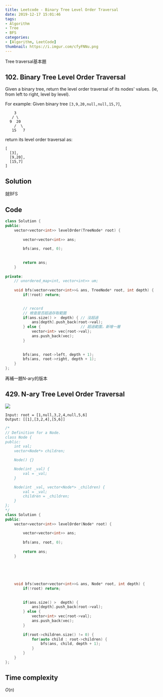```yaml
---
title: Leetcode - Binary Tree Level Order Traversal
date: 2019-12-17 15:01:46
tags:
- Algorithm
- Tree
- BFS
categories:
- [Algorithm, LeetCode]
thumbnail: https://i.imgur.com/cfyFNNu.png
---
```



Tree traversal基本題


## 102. Binary Tree Level Order Traversal

Given a binary tree, return the level order traversal of its nodes' values. (ie, from left to right, level by level).

For example:
Given binary tree `[3,9,20,null,null,15,7]`,

```
    3
   / \
  9  20
    /  \
   15   7
```

<!-- more -->
return its level order traversal as:

```
[
  [3],
  [9,20],
  [15,7]
]
```

## Solution 

就BFS

## Code

```cpp
class Solution {
public:
    vector<vector<int>> levelOrder(TreeNode* root) {
        
        vector<vector<int>> ans;
        
        bfs(ans, root, 0);
        
        
        return ans;
    }
    
private:
    // unordered_map<int, vector<int>> um;
    
    void bfs(vector<vector<int>>& ans, TreeNode* root, int depth) {
        if(!root) return;
        

        // record
        // 檢查是否超過存取範圍
        if(ans.size() >  depth) { // 沒超過
            ans[depth].push_back(root->val);
        } else {                  // 超過範圍，新增一層
            vector<int> vec{root->val};
            ans.push_back(vec);
        }
      
        
        bfs(ans, root->left, depth + 1);
        bfs(ans, root->right, depth + 1);
    }
};
```




再補一題N-ary的版本

## 429. N-ary Tree Level Order Traversal

![](https://i.imgur.com/cfyFNNu.png)

```
Input: root = [1,null,3,2,4,null,5,6]
Output: [[1],[3,2,4],[5,6]]
```

```cpp
/*
// Definition for a Node.
class Node {
public:
    int val;
    vector<Node*> children;

    Node() {}

    Node(int _val) {
        val = _val;
    }

    Node(int _val, vector<Node*> _children) {
        val = _val;
        children = _children;
    }
};
*/
class Solution {
public:
    vector<vector<int>> levelOrder(Node* root) {
        
        vector<vector<int>> ans;
        
        bfs(ans, root, 0);
        
        return ans;
    }
    
    
    
    
    
    void bfs(vector<vector<int>>& ans, Node* root, int depth) {
        if(!root) return;
        
        
        if(ans.size() >  depth) {
            ans[depth].push_back(root->val);
        } else {
            vector<int> vec{root->val};
            ans.push_back(vec);
        }
        
        if(root->children.size() != 0) {
            for(auto child : root->children) {
                bfs(ans, child, depth + 1);
            }
        }
    }
};
```

## Time complexity

$O(n)$